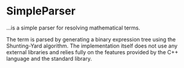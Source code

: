 # SimpleParser

…is a simple parser for resolving mathematical terms.

The term is parsed by generating a binary expression tree using the Shunting-Yard algorithm. The implementation itself does not use any external libraries and relies fully on the features provided by the C++ language and the standard library.
